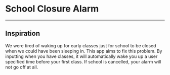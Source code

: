 # School Closure Alarm
---
## Inspiration
We were tired of waking up for early classes just for school to be closed when we could have been sleeping in. This app aims to fix this problem. By inputting when you have classes, it will automatically wake you up a user specified time before your first class. If school is cancelled, your alarm will not go off at all.
